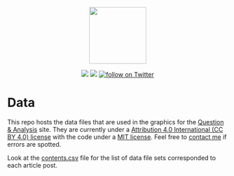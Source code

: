 <p align="center">
    <img src="https://avatars0.githubusercontent.com/u/57557312?s=400&u=290f6e38792d3396f21c9d766f2ce001a45ed967&v=4"
        height="130">
</p>
<p align="center">
    <a href="https://questionandanalysis.com" alt="website">
        <img src="https://img.shields.io/badge/website-up-brightgreen" /></a>
    <a href="https://github.com/questionandanalysis/Data/blob/master/LICENSE" alt="license">
        <img src="https://img.shields.io/badge/license-MIT-yellow" /></a>
    <a href="https://twitter.com/intent/follow?screen_name=questionanalyst">
        <img src="https://img.shields.io/twitter/follow/questionanalyst?style=social&logo=twitter"
            alt="follow on Twitter"></a>
</p>

# Data
This repo hosts the data files that are used in the graphics for the <a href="https://questionandanalysis.com">Question & Analysis</a> site. They are currently under a <a href="https://creativecommons.org/licenses/by/4.0/">Attribution 4.0 International (CC BY 4.0) license</a> with the code under a <a href="https://github.com/questionandanalysis/Data/blob/master/LICENSE">MIT license</a>.
Feel free to <a href="mailto:questionandanalysis@gmail.com">contact me</a> if errors are spotted.

Look at the <a href="https://github.com/questionandanalysis/Data/blob/master/contents.csv">contents.csv</a> file for the list of data file sets corresponded to each article post.

